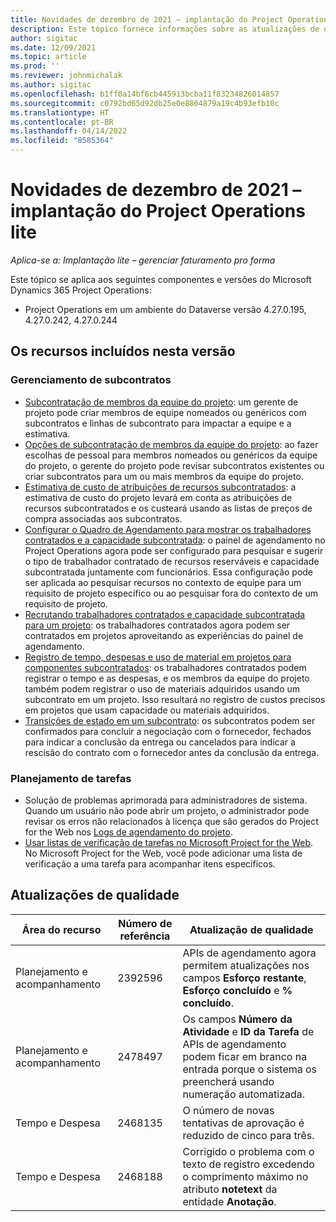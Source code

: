 ```yaml
---
title: Novidades de dezembro de 2021 – implantação do Project Operations lite
description: Este tópico fornece informações sobre as atualizações de qualidade disponíveis na versão de dezembro de 2021 da implantação do Project Operations lite.
author: sigitac
ms.date: 12/09/2021
ms.topic: article
ms.prod: ''
ms.reviewer: johnmichalak
ms.author: sigitac
ms.openlocfilehash: b1ff0a14bf6cb445913bcba11f83234826014857
ms.sourcegitcommit: c0792bd65d92db25e0e8864879a19c4b93efb10c
ms.translationtype: HT
ms.contentlocale: pt-BR
ms.lasthandoff: 04/14/2022
ms.locfileid: "8585364"
---
```

# <a name="whats-new-december-2021---project-operations-lite-deployment"></a>Novidades de dezembro de 2021 – implantação do Project Operations lite

_Aplica-se a: Implantação lite – gerenciar faturamento pro forma_

Este tópico se aplica aos seguintes componentes e versões do Microsoft Dynamics 365 Project Operations:

- Project Operations em um ambiente do Dataverse versão 4.27.0.195, 4.27.0.242, 4.27.0.244


## <a name="features-included-in-this-release"></a>Os recursos incluídos nesta versão

### <a name="subcontract-management"></a>Gerenciamento de subcontratos 

- [Subcontratação de membros da equipe do projeto](../subcontracting/subcontracting-project-team-members.md): um gerente de projeto pode criar membros de equipe nomeados ou genéricos com subcontratos e linhas de subcontrato para impactar a equipe e a estimativa.
- [Opções de subcontratação de membros da equipe do projeto](../subcontracting/subcon-options.md): ao fazer escolhas de pessoal para membros nomeados ou genéricos da equipe do projeto, o gerente do projeto pode revisar subcontratos existentes ou criar subcontratos para um ou mais membros da equipe do projeto. 
- [Estimativa de custo de atribuições de recursos subcontratados](../subcontracting/costing-subcon-ra.md): a estimativa de custo do projeto levará em conta as atribuições de recursos subcontratados e os custeará usando as listas de preços de compra associadas aos subcontratos. 
- [Configurar o Quadro de Agendamento para mostrar os trabalhadores contratados e a capacidade subcontratada](../subcontracting/configure-sb-subcon.md): o painel de agendamento no Project Operations agora pode ser configurado para pesquisar e sugerir o tipo de trabalhador contratado de recursos reserváveis e capacidade subcontratada juntamente com funcionários. Essa configuração pode ser aplicada ao pesquisar recursos no contexto de equipe para um requisito de projeto específico ou ao pesquisar fora do contexto de um requisito de projeto.
- [Recrutando trabalhadores contratados e capacidade subcontratada para um projeto](../subcontracting/staffing-cw.md): os trabalhadores contratados agora podem ser contratados em projetos aproveitando as experiências do painel de agendamento.
- [Registro de tempo, despesas e uso de material em projetos para componentes subcontratados](../subcontracting/recording-subcon-actuals.md): os trabalhadores contratados podem registrar o tempo e as despesas, e os membros da equipe do projeto também podem registrar o uso de materiais adquiridos usando um subcontrato em um projeto. Isso resultará no registro de custos precisos em projetos que usam capacidade ou materiais adquiridos.
- [Transições de estado em um subcontrato](../subcontracting/subcon-states.md): os subcontratos podem ser confirmados para concluir a negociação com o fornecedor, fechados para indicar a conclusão da entrega ou cancelados para indicar a rescisão do contrato com o fornecedor antes da conclusão da entrega.

### <a name="task-planning"></a>Planejamento de tarefas
- Solução de problemas aprimorada para administradores de sistema. Quando um usuário não pode abrir um projeto, o administrador pode revisar os erros não relacionados à licença que são gerados do Project for the Web nos [Logs de agendamento do projeto](../../project-management/schedule-api-logs.md).
- [Usar listas de verificação de tarefas no Microsoft Project for the Web](https://support.microsoft.com/en-us/office/use-task-checklists-in-microsoft-project-for-the-web-c69bcf73-5c75-4ad3-9893-6d6f92360e9c). No Microsoft Project for the Web, você pode adicionar uma lista de verificação a uma tarefa para acompanhar itens específicos.

## <a name="quality-updates"></a>Atualizações de qualidade

| **Área do recurso** | **Número de referência** | **Atualização de qualidade** |
| --- | --- | --- |
| Planejamento e acompanhamento | 2392596 | APIs de agendamento agora permitem atualizações nos campos **Esforço restante**, **Esforço concluído** e **% concluído**. |
| Planejamento e acompanhamento | 2478497 | Os campos **Número da Atividade** e **ID da Tarefa** de APIs de agendamento podem ficar em branco na entrada porque o sistema os preencherá usando numeração automatizada.|
| Tempo e Despesa | 2468135 | O número de novas tentativas de aprovação é reduzido de cinco para três. |
| Tempo e Despesa | 2468188 | Corrigido o problema com o texto de registro excedendo o comprimento máximo no atributo **notetext** da entidade **Anotação**. |
